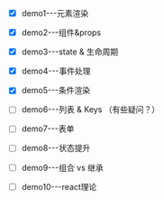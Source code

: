- [x] demo1---元素渲染
- [x] demo2---组件&props
- [x] demo3---state & 生命周期
- [x] demo4---事件处理
- [x] demo5---条件渲染
- [ ] demo6---列表 & Keys （有些疑问？）
- [ ] demo7---表单
- [ ] demo8---状态提升
- [ ] demo9---组合 vs 继承
- [ ] demo10---react理论


